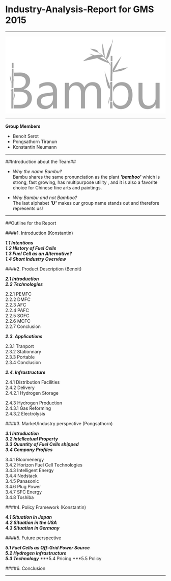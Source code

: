  # Industry-Analysis-Report for GMS 2015 #
___

![Bambu Logo](https://github.com/BambuGMS/Industry-Analysis-Report/blob/master/Project/Resources/Logo%20slimm.png)

___
**Group Members**</br>
+ Benoit Serot </br>
+ Pongsathorn Tiranun </br>
+ Konstantin Neumann </br>
___

##Introduction about the Team##

- _Why the name Bambu?_  
	Bambu shares the same pronunciation as the plant **_'bamboo'_** which is strong, fast growing,  has multipurpose utility , and it is also a favorite choice for Chinese fine arts and paintings.

- _Why Bambu and not Bamboo?_  
	The last alphabet **_'U'_** makes our group name stands out and therefore represents us!

___

##Outline for the Report

####1. Introduction (Konstantin)

***1.1 Intentions</br>***
***1.2 History of Fuel Cells</br>***
***1.3 Fuel Cell as an Alternative?</br>***
***1.4 Short Industry Overview***

####2. Product Description (Benoit)

***2.1 Introduction***</br>
***2.2 Technologies***

2.2.1 PEMFC</br>
2.2.2 DMFC</br>
2.2.3 AFC</br>
2.2.4 PAFC</br>
2.2.5 SOFC</br>
2.2.6 MCFC</br>
2.2.7 Conclusion

***2.3. Applications***

2.3.1 Tranport</br>
2.3.2 Stationnary</br>
2.3.3 Portable</br>
2.3.4 Conclusion</br>

***2.4. Infrastructure***

2.4.1 Distribution Facilities</br>
2.4.2 Delivery</br>
2.4.2.1 Hydrogen Storage

2.4.3 Hydrogen Production</br>
2.4.3.1 Gas Reforming</br>
2.4.3.2 Electrolysis</br>

####3. Market/Industry perspective (Pongsathorn)

***3.1 Introduction***</br>
***3.2 Intellectual Property***  
***3.3 Quantity of Fuel Cells shipped***  
***3.4 Company Profiles***  

3.4.1 Bloomenergy</br>
3.4.2 Horizon Fuel Cell Technologies</br>
3.4.3 Intelligent Energy</br>
3.4.4 Nedstack</br>
3.4.5 Panasonic</br>
3.4.6 Plug Power</br>
3.4.7 SFC Energy</br>
3.4.8 Toshiba

####4. Policy Framework (Konstantin)

***4.1 Situation in Japan</br>***
***4.2 Situation in the USA</br>***
***4.3 Situation in Germany***

####5. Future perspective

***5.1 Fuel Cells as Off-Grid Power Source***</br>
***5.2 Hydrogen Infrastructure***</br>
***5.3 Technology***
***5.4 Pricing
***5.5 Policy

####6. Conclusion
___
